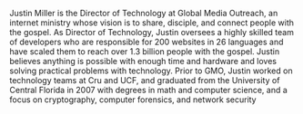 ﻿---
name: Justin Miller
description: Director of Technology, Global Media Outreach
picture: justin_miller.jpg

---

Justin Miller is the Director of Technology at Global Media Outreach, an internet ministry whose vision is to share, disciple, and connect people with the gospel. As Director of Technology, Justin oversees a highly skilled team of developers who are responsible for 200 websites in 26 languages and have scaled them to reach over 1.3 billion people with the gospel. Justin believes anything is possible with enough time and hardware and loves solving practical problems with technology. Prior to GMO, Justin worked on technology teams at Cru and UCF, and graduated from the University of Central Florida in 2007 with degrees in math and computer science, and a focus on cryptography, computer forensics, and network security
